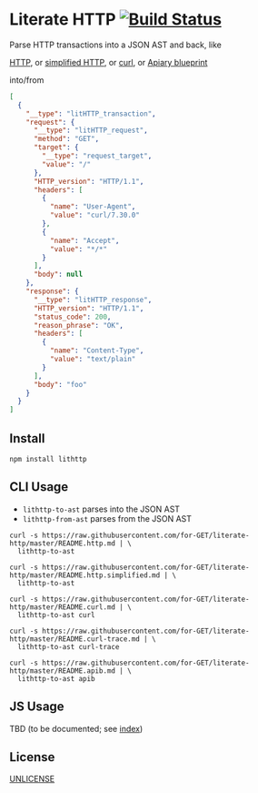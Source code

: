 # Literate HTTP [![Build Status][2]][1]

Parse HTTP transactions into a JSON AST and back, like

[HTTP](./README.http.md), or [simplified HTTP](./README.http.simplified.md), or [curl](./README.curl.md), or [Apiary blueprint](./README.apib.md)

into/from

```json
[
  {
    "__type": "litHTTP_transaction",
    "request": {
      "__type": "litHTTP_request",
      "method": "GET",
      "target": {
        "__type": "request_target",
        "value": "/"
      },
      "HTTP_version": "HTTP/1.1",
      "headers": [
        {
          "name": "User-Agent",
          "value": "curl/7.30.0"
        },
        {
          "name": "Accept",
          "value": "*/*"
        }
      ],
      "body": null
    },
    "response": {
      "__type": "litHTTP_response",
      "HTTP_version": "HTTP/1.1",
      "status_code": 200,
      "reason_phrase": "OK",
      "headers": [
        {
          "name": "Content-Type",
          "value": "text/plain"
        }
      ],
      "body": "foo"
    }
  }
]
```


## Install

```shell
npm install lithttp
```

## CLI Usage

* `lithttp-to-ast` parses into the JSON AST
* `lithttp-from-ast` parses from the JSON AST

```shell
curl -s https://raw.githubusercontent.com/for-GET/literate-http/master/README.http.md | \
  lithttp-to-ast

curl -s https://raw.githubusercontent.com/for-GET/literate-http/master/README.http.simplified.md | \
  lithttp-to-ast

curl -s https://raw.githubusercontent.com/for-GET/literate-http/master/README.curl.md | \
  lithttp-to-ast curl

curl -s https://raw.githubusercontent.com/for-GET/literate-http/master/README.curl-trace.md | \
  lithttp-to-ast curl-trace

curl -s https://raw.githubusercontent.com/for-GET/literate-http/master/README.apib.md | \
  lithttp-to-ast apib
```

## JS Usage

TBD (to be documented; see [index](./src/index.coffee))

## License

[UNLICENSE](LICENSE)


  [1]: https://travis-ci.org/for-GET/literate-http
  [2]: https://travis-ci.org/for-GET/literate-http.png
